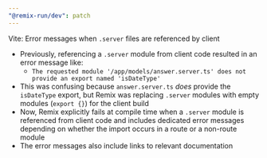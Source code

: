 ```yaml
---
"@remix-run/dev": patch
---
```


Vite: Error messages when `.server` files are referenced by client

- Previously, referencing a `.server` module from client code resulted in an error message like:
  - `The requested module '/app/models/answer.server.ts' does not provide an export named 'isDateType'`
- This was confusing because `answer.server.ts` _does_ provide the `isDateType` export, but Remix was replacing `.server` modules with empty modules (`export {}`) for the client build
- Now, Remix explicitly fails at compile time when a `.server` module is referenced from client code and includes dedicated error messages depending on whether the import occurs in a route or a non-route module
- The error messages also include links to relevant documentation
